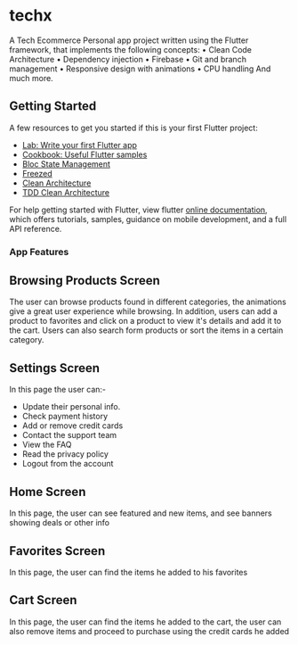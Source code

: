 # techx

A Tech Ecommerce Personal app project written using the Flutter framework, that implements the following concepts:
• Clean Code Architecture
• Dependency injection
• Firebase
• Git and branch management
• Responsive design with animations
• CPU handling
And much more.

## Getting Started

A few resources to get you started if this is your first Flutter project:

- [Lab: Write your first Flutter app](https://flutter.dev/docs/get-started/codelab)
- [Cookbook: Useful Flutter samples](https://flutter.dev/docs/cookbook)
- [Bloc State Management](https://www.youtube.com/watch?v=THCkkQ-V1-8)
- [Freezed](https://www.youtube.com/watch?v=ApvMmTrBaFI)
- [Clean Architecture](https://betterprogramming.pub/flutter-clean-architecture-test-driven-development-practical-guide-445f388e8604)
- [TDD Clean Architecture](https://www.youtube.com/watch?v=KjE2IDphA_U&list=PLB6lc7nQ1n4iYGE_khpXRdJkJEp9WOech)

For help getting started with Flutter, view flutter
[online documentation](https://flutter.dev/docs), which offers tutorials,
samples, guidance on mobile development, and a full API reference.

### App Features

## Browsing Products Screen
 The user can browse products found in different categories, the animations give a great user experience while browsing.
 In addition, users can add a product to favorites and click on a product to view it's details and add it to the cart.
 Users can also search form products or sort the items in a certain category.

## Settings Screen
 In this page the user can:-
 - Update their personal info.
 - Check payment history
 - Add or remove credit cards
 - Contact the support team
 - View the FAQ
 - Read the privacy policy
 - Logout from the account

## Home Screen
 In this page, the user can see featured and new items, and see banners showing deals or other info

## Favorites Screen
 In this page, the user can find the items he added to his favorites

## Cart Screen
 In this page, the user can find the items he added to the cart, the user can also remove items and proceed to purchase
 using the credit cards he added